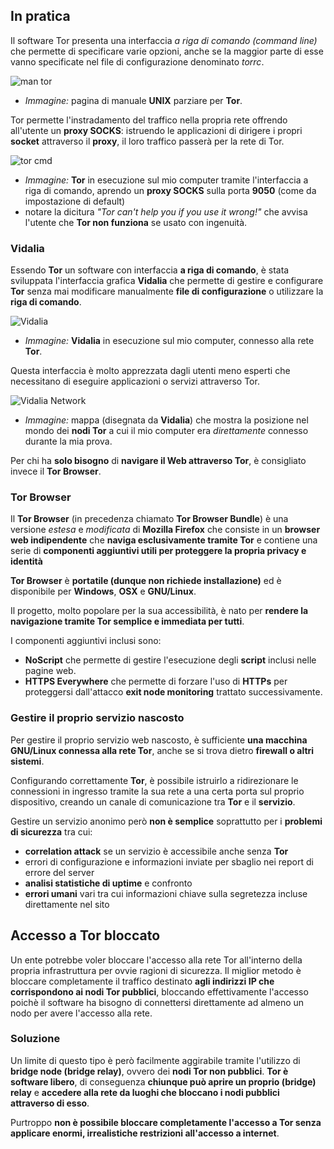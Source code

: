 ## In pratica

Il software Tor presenta una interfaccia _a riga di comando (command line)_ che permette di specificare varie opzioni, anche se la maggior parte di esse vanno specificate nel file di configurazione denominato _torrc_.

![man tor](http://i.imgur.com/ML6ZGZQ.png)
- _Immagine:_ pagina di manuale __UNIX__ parziare per __Tor__.

Tor permette l'instradamento del traffico nella propria rete offrendo all'utente un __proxy SOCKS__: istruendo le applicazioni di dirigere i propri __socket__ attraverso il __proxy__, il loro traffico passerà per la rete di Tor.

![tor cmd](http://i.imgur.com/JmXWiTk.png)
- _Immagine:_ __Tor__ in esecuzione sul mio computer tramite l'interfaccia a riga di comando, aprendo un __proxy SOCKS__ sulla porta __9050__ (come da impostazione di default)
- notare la dicitura _"Tor can't help you if you use it wrong!"_ che avvisa l'utente che __Tor non funziona__ se usato con ingenuità.

### Vidalia

Essendo __Tor__ un software con interfaccia __a riga di comando__, è stata sviluppata l'interfaccia grafica __Vidalia__ che permette di gestire e configurare __Tor__ senza mai modificare manualmente __file di configurazione__ o utilizzare la __riga di comando__.

![Vidalia](http://i.imgur.com/DXFXbvU.png)
- _Immagine:_ __Vidalia__ in esecuzione sul mio computer, connesso alla rete __Tor__.

Questa interfaccia è molto apprezzata dagli utenti meno esperti che necessitano di eseguire applicazioni o servizi attraverso Tor.

![Vidalia Network](http://imgur.com/VJB61RR.png)
- _Immagine:_ mappa (disegnata da __Vidalia__) che mostra la posizione nel mondo dei __nodi Tor__ a cui il mio computer era _direttamente_ connesso durante la mia prova.

Per chi ha __solo bisogno__ di __navigare il Web attraverso Tor__, è consigliato invece il __Tor Browser__.

### Tor Browser

Il __Tor Browser__ (in precedenza chiamato __Tor Browser Bundle__) è una versione _estesa_ e _modificata_ di __Mozilla Firefox__ che consiste in un __browser web indipendente__ che __naviga esclusivamente tramite Tor__ e contiene una serie di __componenti aggiuntivi utili per proteggere la propria privacy e identità__

__Tor Browser__ è __portatile (dunque non richiede installazione)__ ed è disponibile per __Windows__, __OSX__ e __GNU/Linux__.

Il progetto, molto popolare per la sua accessibilità, è nato per __rendere la navigazione tramite Tor semplice e immediata per tutti__.

I componenti aggiuntivi inclusi sono:

- __NoScript__ che permette di gestire l'esecuzione degli __script__ inclusi nelle pagine web.
- __HTTPS Everywhere__ che permette di forzare l'uso di __HTTPs__ per proteggersi dall'attacco __exit node monitoring__ trattato successivamente.

### Gestire il proprio servizio nascosto

Per gestire il proprio servizio web nascosto, è sufficiente __una macchina GNU/Linux connessa alla rete Tor__, anche se si trova dietro __firewall o altri sistemi__.

Configurando correttamente __Tor__, è possibile istruirlo a ridirezionare le connessioni in ingresso tramite la sua rete a una certa porta sul proprio dispositivo, creando un canale di comunicazione tra __Tor__ e il __servizio__.

Gestire un servizio anonimo però __non è semplice__ soprattutto per i __problemi di sicurezza__ tra cui:
- __correlation attack__ se un servizio è accessibile anche senza __Tor__
- errori di configurazione e informazioni inviate per sbaglio nei report di errore del server
- __analisi statistiche di uptime__ e confronto
- __errori umani__ vari tra cui informazioni chiave sulla segretezza incluse direttamente nel sito

## Accesso a Tor bloccato

Un ente potrebbe voler bloccare l'accesso alla rete Tor all'interno della propria infrastruttura per ovvie ragioni di sicurezza. Il miglior metodo è bloccare completamente il traffico destinato __agli indirizzi IP che corrispondono ai nodi Tor pubblici__, bloccando effettivamente l'accesso poichè il software ha bisogno di connettersi direttamente ad almeno un nodo per avere l'accesso alla rete.

### Soluzione

Un limite di questo tipo è però facilmente aggirabile tramite l'utilizzo di __bridge node (bridge relay)__, ovvero dei __nodi Tor non pubblici__. __Tor è software libero__, di conseguenza __chiunque può aprire un proprio (bridge) relay__ e __accedere alla rete da luoghi che bloccano i nodi pubblici attraverso di esso__.

Purtroppo __non è possibile bloccare completamente l'accesso a Tor senza applicare enormi, irrealistiche restrizioni all'accesso a internet__.
